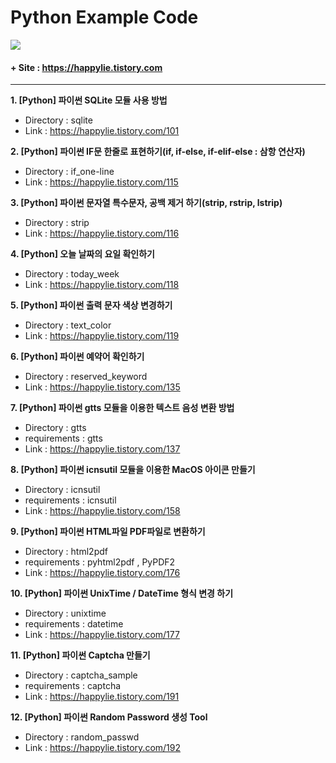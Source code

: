 # Python Example Code
<img src="https://img.shields.io/badge/Python->=3.8.x-blue?logo=python&logoColor=white" />

#### + Site : https://happylie.tistory.com
***
**1. [Python] 파이썬 SQLite 모듈 사용 방법**
+ Directory : sqlite
+ Link : https://happylie.tistory.com/101

**2. [Python] 파이썬 IF문 한줄로 표현하기(if, if-else, if-elif-else : 삼항 연산자)**
+ Directory : if_one-line
+ Link : https://happylie.tistory.com/115

**3. [Python] 파이썬 문자열 특수문자, 공백 제거 하기(strip, rstrip, lstrip)**
+ Directory : strip 
+ Link : https://happylie.tistory.com/116

**4. [Python] 오늘 날짜의 요일 확인하기**
+ Directory : today_week 
+ Link : https://happylie.tistory.com/118

**5. [Python] 파이썬 출력 문자 색상 변경하기**
+ Directory : text_color
+ Link : https://happylie.tistory.com/119

**6. [Python] 파이썬 예약어 확인하기**
+ Directory : reserved_keyword
+ Link : https://happylie.tistory.com/135

**7. [Python] 파이썬 gtts 모듈을 이용한 텍스트 음성 변환 방법**
+ Directory : gtts
+ requirements : gtts
+ Link : https://happylie.tistory.com/137

**8. [Python] 파이썬 icnsutil 모듈을 이용한 MacOS 아이콘 만들기**
+ Directory : icnsutil
+ requirements : icnsutil
+ Link : https://happylie.tistory.com/158

**9. [Python] 파이썬 HTML파일 PDF파일로 변환하기**
+ Directory : html2pdf
+ requirements : pyhtml2pdf , PyPDF2
+ Link : https://happylie.tistory.com/176

**10. [Python] 파이썬 UnixTime / DateTime 형식 변경 하기**
+ Directory : unixtime
+ requirements : datetime
+ Link : https://happylie.tistory.com/177

**11. [Python] 파이썬 Captcha 만들기**
+ Directory : captcha_sample
+ requirements : captcha
+ Link : https://happylie.tistory.com/191

**12. [Python] 파이썬 Random Password 생성 Tool**
+ Directory : random_passwd
+ Link : https://happylie.tistory.com/192